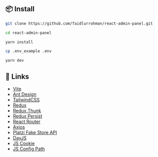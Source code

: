 ## 📦 Install

```bash
git clone https://github.com/faidlurrohman/react-admin-panel.git
```

```bash
cd react-admin-panel
```

```bash
yarn install
```

```bash
cp .env_example .env
```

```bash
yarn dev
```

## 🔗 Links

- [Vite](https://vite.dev/)
- [Ant Design](https://ant.design/)
- [TailwindCSS](https://tailwindcss.com/)
- [Redux](https://github.com/reduxjs/redux)
- [Redux Thunk](https://github.com/reduxjs/redux-thunk)
- [Redux Persist](https://github.com/rt2zz/redux-persist)
- [React Router](https://github.com/remix-run/react-router)
- [Axios](https://github.com/axios/axios)
- [Platzi Fake Store API](https://fakeapi.platzi.com/en)
- [DayJS](https://github.com/iamkun/dayjs)
- [JS Cookie](https://github.com/js-cookie/js-cookie)
- [JS Config Path](https://github.com/EliezerSPP/vite-jsconfig-paths)
